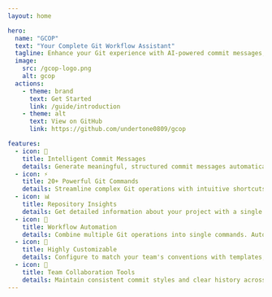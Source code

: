 ```yaml
---
layout: home

hero:
  name: "GCOP"
  text: "Your Complete Git Workflow Assistant"
  tagline: Enhance your Git experience with AI-powered commit messages, smart commands, and workflow optimization tools
  image:
    src: /gcop-logo.png
    alt: gcop
  actions:
    - theme: brand
      text: Get Started
      link: /guide/introduction
    - theme: alt
      text: View on GitHub
      link: https://github.com/undertone0809/gcop

features:
  - icon: 🚀
    title: Intelligent Commit Messages
    details: Generate meaningful, structured commit messages automatically. Save time while improving your repository's documentation quality.
  - icon: ⚡
    title: 20+ Powerful Git Commands
    details: Streamline complex Git operations with intuitive shortcuts. Simplify your daily workflow with smarter, more efficient commands.
  - icon: 📊
    title: Repository Insights
    details: Get detailed information about your project with a single command. Visualize activity, contributors, and codebase statistics easily.
  - icon: 🔄
    title: Workflow Automation
    details: Combine multiple Git operations into single commands. Automate common patterns like "add, commit and push" to save time.
  - icon: 🎨
    title: Highly Customizable
    details: Configure to match your team's conventions with templates, project-specific settings, and custom AI model selection.
  - icon: 🤝
    title: Team Collaboration Tools
    details: Maintain consistent commit styles and clear history across your team. Improve code review processes with better commit documentation.
---
```

